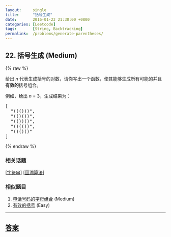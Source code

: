 ```yaml
---
layout:     single
title:      "括号生成"
date:       2016-01-23 21:30:00 +0800
categories: [Leetcode]
tags:       [String, Backtracking]
permalink:  /problems/generate-parentheses/
---
```


## 22. 括号生成 (Medium)

{% raw %}

<p>给出&nbsp;<em>n</em>&nbsp;代表生成括号的对数，请你写出一个函数，使其能够生成所有可能的并且<strong>有效的</strong>括号组合。</p>

<p>例如，给出&nbsp;<em>n </em>=<em> </em>3，生成结果为：</p>

<pre>[
  &quot;((()))&quot;,
  &quot;(()())&quot;,
  &quot;(())()&quot;,
  &quot;()(())&quot;,
  &quot;()()()&quot;
]
</pre>

{% endraw %}

### 相关话题
  [[字符串](https://github.com/openset/leetcode/tree/master/tag/string/README.md)]
  [[回溯算法](https://github.com/openset/leetcode/tree/master/tag/backtracking/README.md)]

### 相似题目
  1. [电话号码的字母组合](/problems/letter-combinations-of-a-phone-number) (Medium)
  1. [有效的括号](/problems/valid-parentheses) (Easy)

---

## [答案](https://github.com/openset/leetcode/tree/master/problems/generate-parentheses)
